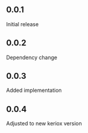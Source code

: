 ## 0.0.1

Initial release

## 0.0.2

Dependency change

## 0.0.3

Added implementation

## 0.0.4

Adjusted to new keriox version
